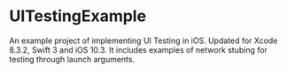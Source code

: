 UITestingExample
================

An example project of implementing UI Testing in iOS. Updated for Xcode 8.3.2, Swift 3 and iOS 10.3.
It includes examples of network stubing for testing through launch arguments.
